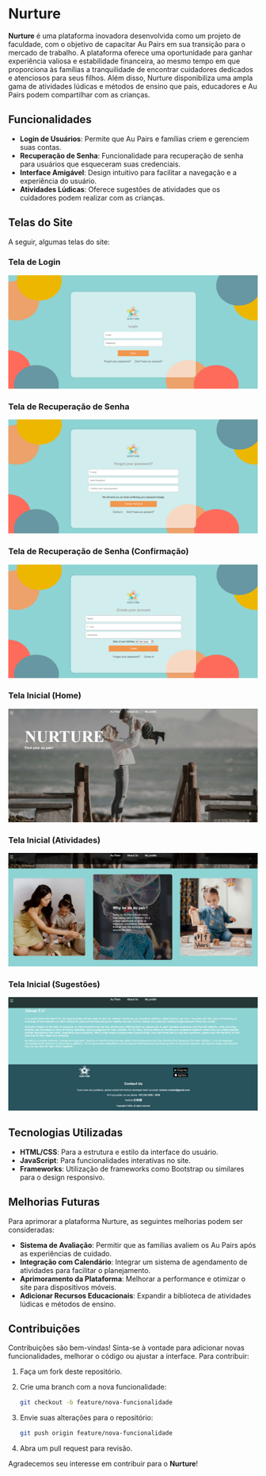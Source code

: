 # Nurture

**Nurture** é uma plataforma inovadora desenvolvida como um projeto de faculdade, com o objetivo de capacitar Au Pairs em sua transição para o mercado de trabalho. A plataforma oferece uma oportunidade para ganhar experiência valiosa e estabilidade financeira, ao mesmo tempo em que proporciona às famílias a tranquilidade de encontrar cuidadores dedicados e atenciosos para seus filhos. Além disso, Nurture disponibiliza uma ampla gama de atividades lúdicas e métodos de ensino que pais, educadores e Au Pairs podem compartilhar com as crianças.

## Funcionalidades

- **Login de Usuários**: Permite que Au Pairs e famílias criem e gerenciem suas contas.
- **Recuperação de Senha**: Funcionalidade para recuperação de senha para usuários que esqueceram suas credenciais.
- **Interface Amigável**: Design intuitivo para facilitar a navegação e a experiência do usuário.
- **Atividades Lúdicas**: Oferece sugestões de atividades que os cuidadores podem realizar com as crianças.

## Telas do Site

A seguir, algumas telas do site:

### Tela de Login

![Login](https://github.com/luanalamonica/Nurture-Web/blob/main/primeira%20tela.png)

### Tela de Recuperação de Senha

![Forgot your password?](https://github.com/luanalamonica/Nurture-Web/blob/main/segunda%20tela.png)

### Tela de Recuperação de Senha (Confirmação)

![Forgot your password?](https://github.com/luanalamonica/Nurture-Web/blob/main/terceira%20tela.png)

### Tela Inicial (Home)

![Home](https://github.com/luanalamonica/Nurture-Web/blob/main/quarta%20tela.png)

### Tela Inicial (Atividades)

![Home - Atividades](https://github.com/luanalamonica/Nurture-Web/blob/main/quinta%20tela.png)

### Tela Inicial (Sugestões)

![Home - Sugestões](https://github.com/luanalamonica/Nurture-Web/blob/main/sexta%20tela.png)

## Tecnologias Utilizadas

- **HTML/CSS**: Para a estrutura e estilo da interface do usuário.
- **JavaScript**: Para funcionalidades interativas no site.
- **Frameworks**: Utilização de frameworks como Bootstrap ou similares para o design responsivo.

## Melhorias Futuras

Para aprimorar a plataforma Nurture, as seguintes melhorias podem ser consideradas:

- **Sistema de Avaliação**: Permitir que as famílias avaliem os Au Pairs após as experiências de cuidado.
- **Integração com Calendário**: Integrar um sistema de agendamento de atividades para facilitar o planejamento.
- **Aprimoramento da Plataforma**: Melhorar a performance e otimizar o site para dispositivos móveis.
- **Adicionar Recursos Educacionais**: Expandir a biblioteca de atividades lúdicas e métodos de ensino.

## Contribuições

Contribuições são bem-vindas! Sinta-se à vontade para adicionar novas funcionalidades, melhorar o código ou ajustar a interface. Para contribuir:

1. Faça um fork deste repositório.
2. Crie uma branch com a nova funcionalidade:

    ```bash
    git checkout -b feature/nova-funcionalidade
    ```

3. Envie suas alterações para o repositório:

    ```bash
    git push origin feature/nova-funcionalidade
    ```

4. Abra um pull request para revisão.

Agradecemos seu interesse em contribuir para o **Nurture**!
